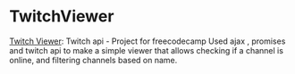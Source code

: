 # TwitchViewer
[Twitch Viewer](https://alasleimi.github.io/TwitchViewer/): Twitch api - Project for freecodecamp
Used ajax , promises and twitch api to make a simple viewer that allows checking if a channel is online, and  filtering channels based on  name.

